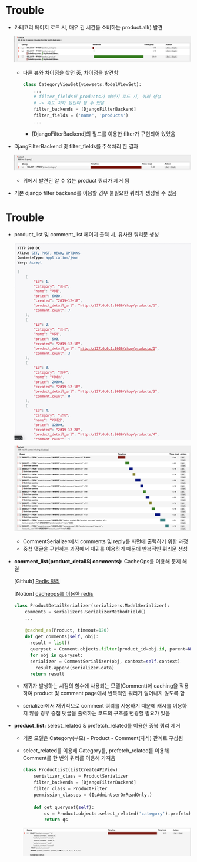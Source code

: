 # Trouble

- 카테고리 페이지 로드 시, 매우 긴 시간을 소비하는 product.all() 발견

  ![trouble_1.png](/README_folder/image/trouble_1.png)

  - 다른 뷰와 차이점을 찾던 중, 차이점을 발견함

    ```python
    class CategoryViewSet(viewsets.ModelViewSet):
        ...
        # filter_fields의 products가 페이지 로드 시, 쿼리 생성
        # -> 속도 저하 원인이 될 수 있음
        filter_backends = [DjangoFilterBackend]
        filter_fields = ('name', 'products')
        ...
    ```

    - [DjangoFilterBackend]의 필드를 이용한 filter가 구현되어 있었음

- DjangFilterBackend 및 filter_fields를 주석처리 한 결과

  ![solution_1](/README_folder/image/solution_1.png)

  - 위에서 발견된 알 수 없는 product 쿼리가 제거 됨

- 기본 django filter backend를 이용할 경우 불필요한 쿼리가 생성될 수 있음



# Trouble

- product_list 및 comment_list 페이지 출력 시, 유사한 쿼리문 생성

  ![problem_product](/README_folder/image/problem_product.png)

  ![trouble_2](/README_folder/image/trouble_2.png)

  - CommentSerializer에서 comments 및 reply를 화면에 출력하기 위한 과정
  - 중첩 댓글을 구현하는 과정에서 재귀를 이용하기 때문에 반복적인 쿼리문 생성

  

- **comment_list(product_detail의 comments):** CacheOps를 이용해 문제 해결

  \[Github] [Redis 정리](https://github.com/navill/port_django_shop/blob/master/README_Folder/redis.md) 

  \[Notion] [cacheops를 이용한 redis](https://www.notion.so/afmadadans/ORM-07b20f43a16d4a448229625e7ad0e920)

  ```python
  class ProductDetailSerializer(serializers.ModelSerializer):
      comments = serializers.SerializerMethodField()
      ...
      
      @cached_as(Product, timeout=120)
      def get_comments(self, obj):
        result = list()
        queryset = Comment.objects.filter(product_id=obj.id, parent=None)
        for obj in queryset:
        serializer = CommentSerializer(obj, context=self.context)
          result.append(serializer.data)
        return result
  ```
  
  - 재귀가 발생하는 시점의 함수에 사용되는 모델(Comment)에 caching을 적용하여 product 및 comment page에서 반복적인 쿼리가 일어나지 않도록 함
  
  - serializer에서 재귀적으로 comment 쿼리를 사용하기 때문에 캐시를 이용하지 않을 경우 중첩 댓글을 출력하는 코드의 구조를 변경할 필요가 있음
  
    

- **product_list:** select_related & prefetch_related를 이용한 중복 쿼리 제거

  - 기존 모델은 Category(부모) - Product - Comment(자식) 관계로 구성됨

  - select_related를 이용해 Category를, prefetch_related를 이용해 Comment를 한 번의 쿼리를 이용해 가져옴

    ```python
    class ProductList(ListCreateAPIView):
        serializer_class = ProductSerializer
        filter_backends = [DjangoFilterBackend]
        filter_class = ProductFilter
        permission_classes = (IsAdminUserOrReadOnly,)
    
        def get_queryset(self):
            qs = Product.objects.select_related('category').prefetch_related('comments').all()
            return qs
    ```

    ![solution_2](/README_folder/image/solution_2.png)

